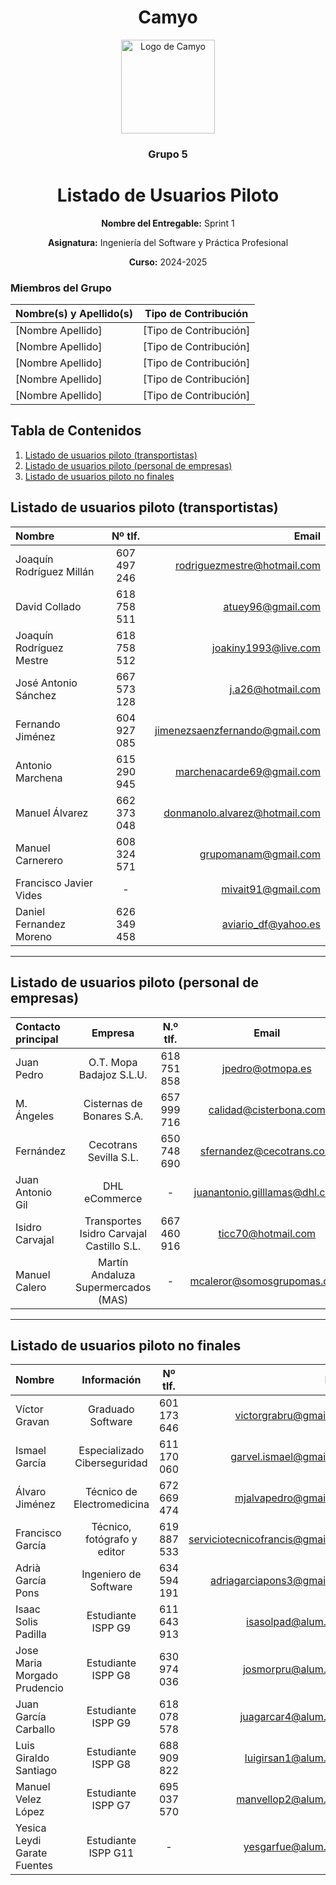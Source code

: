 <h1 align="center">
  Camyo
</h1>

<p align="center">
  <img src="https://i.imgur.com/C72nY4p.png" alt="Logo de Camyo" width="150">
</p>

<h3 align="center">
  <strong>Grupo 5</strong>
</h3>

<h1 align="center">
  <strong>Listado de Usuarios Piloto</strong>
</h1>

<p align="center">
  <strong>Nombre del Entregable:</strong> Sprint 1 
</p>
<p align="center">
  <strong>Asignatura:</strong> Ingeniería del Software y Práctica Profesional  
</p>
<p align="center">
  <strong>Curso:</strong> 2024-2025  
</p>

### Miembros del Grupo

| Nombre(s) y Apellido(s)       | Tipo de Contribución          |
|-------------------------------|-------------------------------|
| [Nombre Apellido]             | [Tipo de Contribución]        |
| [Nombre Apellido]             | [Tipo de Contribución]        |
| [Nombre Apellido]             | [Tipo de Contribución]        |
| [Nombre Apellido]             | [Tipo de Contribución]        |
| [Nombre Apellido]             | [Tipo de Contribución]        |

## Tabla de Contenidos

1. [Listado de usuarios piloto (transportistas)](#listado-de-usuarios-piloto-transportistas)
2. [Listado de usuarios piloto (personal de empresas)](#listado-de-usuarios-piloto-personal-de-empresas)
3. [Listado de usuarios piloto no finales](#listado-de-usuarios-piloto-no-finales)

## Listado de usuarios piloto (transportistas)
| Nombre                   |   Nº tlf.   |                          Email |
|:------------------------ |:-----------:| ------------------------------:|
| Joaquín Rodríguez Millán | 607 497 246 |    rodriguezmestre@hotmail.com |
| David Collado            | 618 758 511 |              atuey96@gmail.com |
| Joaquín Rodríguez Mestre | 618 758 512 |           joakiny1993@live.com |
| José Antonio Sánchez     | 667 573 128 |              j.a26@hotmail.com |
| Fernando Jiménez         | 604 927 085 | jimenezsaenzfernando@gmail.com |
| Antonio Marchena         | 615 290 945 |      marchenacarde69@gmail.com |
| Manuel Álvarez           | 662 373 048 |  donmanolo.alvarez@hotmail.com |
| Manuel Carnerero         | 608 324 571 |           grupomanam@gmail.com |
| Francisco Javier Vides   |      -      |             mivait91@gmail.com |
| Daniel Fernandez Moreno  | 626 349 458 |            aviario_df@yahoo.es |

---

## Listado de usuarios piloto (personal de empresas)
| Contacto principal |                  Empresa                  |  N.º tlf.   |             Email             | Nº Pilotos |
| :------------------ |:-----------------------------------------:|:-----------:|:-----------------------------:| ----------:|
| Juan Pedro         |         O.T. Mopa Badajoz S.L.U.          | 618 751 858 |       jpedro@otmopa.es        |          2 |
| M. Ángeles         |         Cisternas de Bonares S.A.         | 657 999 716 |    calidad@cisterbona.com     |          1 |
| Fernández          |          Cecotrans Sevilla S.L.           | 650 748 690 |   sfernandez@cecotrans.com    |          2 |
| Juan Antonio Gil   |               DHL eCommerce               |      -      | juanantonio.gilllamas@dhl.com |          2 |
| Isidro Carvajal    | Transportes Isidro Carvajal Castillo S.L. | 667 460 916 |      ticc70@hotmail.com       |          2 |
| Manuel Calero      |    Martín Andaluza Supermercados (MAS)    |      -      |  mcaleror@somosgrupomas.com   |          1 |

---


## Listado de usuarios piloto no finales
| Nombre                       |         Información          |   Nº tlf.   |                            Email |
| :---------------------------- |:----------------------------:|:-----------:| --------------------------------:|
| Víctor Gravan                |      Graduado Software       | 601 173 646 |           victorgrabru@gmail.com |
| Ismael García                | Especializado Ciberseguridad | 611 170 060 |          garvel.ismael@gmail.com |
| Álvaro Jiménez               |  Técnico de Electromedicina  | 672 669 474 |            mjalvapedro@gmail.com |
| Francisco García             | Técnico, fotógrafo y editor  | 619 887 533 | serviciotecnicofrancis@gmail.com |
| Adrià García Pons            |    Ingeniero de Software     | 634 594 191 |       adriagarciapons3@gmail.com |
| Isaac Solis Padilla          |      Estudiante ISPP G9      | 611 643 913 |             isasolpad@alum.us.es |
| Jose Maria Morgado Prudencio |      Estudiante ISPP G8      | 630 974 036 |             josmorpru@alum.us.es |
| Juan García Carballo         |      Estudiante ISPP G9      | 618 078 578 |            juagarcar4@alum.us.es |
| Luis Giraldo Santiago        |      Estudiante ISPP G8      | 688 909 822 |            luigirsan1@alum.us.es |
| Manuel Velez López           |      Estudiante ISPP G7      | 695 037 570 |            manvellop2@alum.us.es |
| Yesica Leydi Garate Fuentes  |     Estudiante ISPP G11      |       -      |             yesgarfue@alum.us.es |
